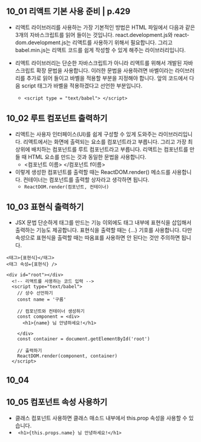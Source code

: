 ## 10_01 리액트 기본 사용 준비 | p.429
- 리액트 라이브러리를 사용하는 가장 기본적인 방법은 HTML 파일에서 다음과 같은 3개의 자바스크립트를 읽어 들이는 것입니다. react.development.js와 react-dom.development.js는 리액트를 사용하기 위해서 필요합니다. 그리고 babel.min.js는 리액트 코드를 쉽게 작성할 수 있게 해주는 라이브러리입니다.

- 리액트 라이브러리는 단순한 자바스크립트가 아니라 리액트를 위해서 개발된 자바스크립트 확장 문법을 사용합니다. 이러한 문법을 사용하려면 바벨이라는 라이브러리를 추가로 읽어 들이고 바벨을 적용할 부분을 지정해야 합니다. 앞의 코드에서 다음 script 태그가 바벨을 적용하겠다고 선언한 부분입니다.
  - `<script type = "text/babel"> </script>`

## 10_02 루트 컴포넌트 출력하기
- 리액트는 사용자 인터페이스(UI)를 쉽게 구성할 수 있게 도와주는 라이브러리입니다. 리액트에서는 화면에 출력되는 요소를 컴포넌트라고 부릅니다. 그리고 가장 최상위에 배치하는 컴포넌트를 루트 컴포넌트라고 부릅니다. 리액트는 컴포넌트를 만들 때 HTML 요소를 만드는 것과 동일한 문법을 사용합니다.
  - <컴포넌트 이름> </컴포넌트 f이름>
- 이렇게 생성한 컴포넌트를 출력할 때는 ReactDOM.render() 메소드를 사용합니다. 컨테이너는 컴포넌트를 출력할 상자라고 생각하면 됩니다.
  - `ReactDOM.render(컴포넌트, 컨테이너)`
  
## 10_03 표현식 출력하기
- JSX 문법 단순하게 태그를 만드는 기능 이외에도 태그 내부에 표현식을 삽입해서 출력하는 기능도 제공합니다. 표현식을 출력할 때는 {…} 기호를 사용합니다. 다만 속성으로 표현식을 출력할 때는 따옴표를 사용하면 안 된다는 것만 주의하면 됩니다.

```
<태그>{표현식}</태그>
<태그 속성={표현식} />
```
```
<div id="root"></div>
  <!-- 리액트를 사용하는 코드 입력 -->
  <script type="text/babel">
    // 상수 선언하기
    const name = '구름'

    // 컴포넌트와 컨테이너 생성하기
    const component = <div>
      <h1>{name} 님 안녕하세요!</h1>
      
    </div>
    const container = document.getElementById('root')

    // 출력하기
    ReactDOM.render(component, container)
  </script>
```

## 10_04

## 10_05 컴포넌트 속성 사용하기
- 클래스 컴포넌트 사용하면 클래스 매소드 내부에서 this.prop 속성을 사용할 수 있습니다. 
- ` <h1>{this.props.name} 님 안녕하세요!</h1>`
